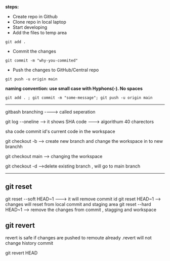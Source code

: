 

**steps:**
* Create repo in Github
* Clone repo in local laptop
* Start developing
* Add the files to temp area
```
git add .
```
* Commit the changes
```
git commit -m "why-you-commited"
```
* Push the changes to GitHub/Central repo
```
git push -u origin main
```

**naming convention: use small case with Hyphons(-). No spaces**

```
git add . ; git commit -m "some-message"; git push -u origin main
```

---------------------------------------------------------------------------------------------------

gitbash branching ----> called seperation

git log --oneline  --> it shows SHA code ---> algorithum 40 charectors

sha code commit id's current code in the workspace

git checkout -b <branch-name>  --> create new branch and change the workspace in to new branchh

git checkout main --> changing the workspace 

git checkout -d <branch-name> -->delete existing branch , will go to main branch 



-----------------------------------------------------------------------------------------------------


git reset 
---------

git reset --soft HEAD~1 ---> it will remove commit id
git reset HEAD~1 --> changes will reset from local commit and staging area 
git reset --hard HEAD~1 --> remove the changes from commit , stagging and workspace


git revert
------------

revert is safe if changes are pushed to remoute already .revert will not change history commit 

git revert HEAD 
